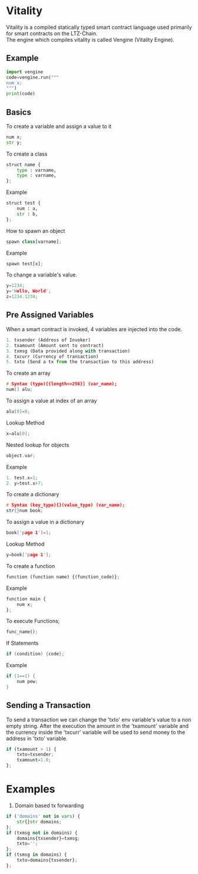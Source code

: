 # Vitality
Vitality is a compiled statically typed smart contract language used primarily for smart contracts on the LTZ-Chain.\
The engine which compiles vitality is called Vengine (Vitality Engine).
## Example
```python
import vengine
code=vengine.run("""
num x;
""")
print(code)
```
## Basics
To create a variable and assign a value to it
```python
num x;
str y;
```
To create a class
```python
struct name {
    type : varname,
    type : varname,
};
```
Example
```py
struct test {
    num : a,
    str : b,
};
```
How to spawn an object
```python
spawn class[varname];
```
Example
```python
spawn test[x];
```
To change a variable's value.
```c
y=1234;
y='Hello, World';
z=1234.1234;
```
## Pre Assigned Variables
When a smart contract is invoked, 4 variables are injected into the code.
```python
1. txsender (Address of Invoker)
2. txamount (Amount sent to contract)
3. txmsg (Data provided along with transaction)
4. txcurr (Currency of transaction)
5. txto (Send a tx from the transaction to this address)
```
To create an array
```c
# Syntax (type)[{length<=256}] (var_name);
num[] alu;
```
To assign a value at index of an array
```c
alu[0]=8;
```
Lookup Method
```c
x=alu[0];
```
Nested lookup for objects
```c
object.var;
```
Example
```c
1. test.x=1;
2. y=test.x+7;
```
To create a dictionary
```c
# Syntax (key_type){}(value_type) (var_name);
str{}num book;
```
To assign a value in a dictionary
```c
book['page 1']=1;
```
Lookup Method
```c
y=book['page 1'];
```
To create a function
```python
function (function name) {(function_code)};
```
Example
```python
function main {
    num x;
};
```
To execute Functions;
```python
func_name();
```
If Statements
```c
if (condition) {code};
```
Example
```c
if (1==1) {
    num pew;
}
```

## Sending a Transaction
To send a transaction we can change the 'txto' env variable's value to a non empty string. After the execution the amount in the 'txamount' variable and the currency inside the 'txcurr' variable will be used to send money to the address in 'txto' variable.
```python
if (txamount > 1) {
    txto=txsender;
    txamount=1.0;
};
```
# Examples
1. Domain based tx forwarding
```python
if ('domains' not in vars) {
    str{}str domains;
};
if (txmsg not in domains) {
    domains{txsender}=txmsg;
    txto='';
};
if (tsmsg in domains) {
    txto=domains{txsender};
};
```